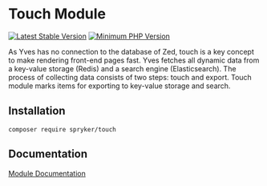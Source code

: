 # Touch Module
[![Latest Stable Version](https://poser.pugx.org/spryker/touch/v/stable.svg)](https://packagist.org/packages/spryker/touch)
[![Minimum PHP Version](https://img.shields.io/badge/php-%3E%3D%207.4-8892BF.svg)](https://php.net/)

As Yves has no connection to the database of Zed, touch is a key concept to make rendering front-end pages fast. Yves fetches all dynamic data from a key-value storage (Redis) and a search engine (Elasticsearch). The process of collecting data consists of two steps: touch and export. Touch module marks items for exporting to key-value storage and search.

## Installation

```
composer require spryker/touch
```

## Documentation

[Module Documentation](https://docs.spryker.com)
